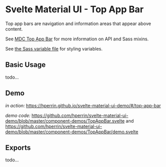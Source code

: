 # Svelte Material UI - Top App Bar

Top app bars are navigation and information areas that appear above content.

See [MDC Top App Bar](https://material.io/develop/web/components/top-app-bar/) for more information on API and Sass mixins.

See [the Sass variable file](https://github.com/material-components/material-components-web/blob/v3.1.1/packages/mdc-top-app-bar/_variables.scss) for styling variables.

## Basic Usage

todo...

## Demo

*in action:* https://hperrin.github.io/svelte-material-ui-demo/#/top-app-bar

*demo code:* https://github.com/hperrin/svelte-material-ui-demo/blob/master/component-demos/TopAppBar.svelte and https://github.com/hperrin/svelte-material-ui-demo/blob/master/component-demos/TopAppBar/demo.svelte

## Exports

todo...